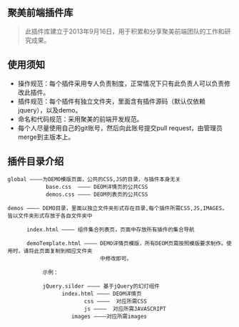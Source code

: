 ## 聚美前端插件库

> 此插件库建立于2013年9月16日，用于积累和分享聚美前端团队的工作和研究成果。

## 使用须知

* 操作规范：每个插件采用专人负责制度，正常情况下只有此负责人可以负责修改此插件。
* 插件规范：每个插件有独立文件夹，里面含有插件源码（默认仅依赖jquery），以及demo。
* 命名和代码规范：采用聚美的前端开发规范。
* 每个人尽量使用自己的git账号，然后向此账号提交pull request，由管理员merge到主版本上。

## 插件目录介绍

    global ————为DEMO模版页面，公共的CSS,JS的目录，与插件本身无关
                base.css  ———— DEOM详情页的公共CSS
                demos.css ———— DEOM列表页的公共CSS
                
    demos ———— DEMO目录，里面以独立文件夹形式存在目录,每个插件所需CSS,JS,IMAGES，皆以文件夹形式存放于各自文件夹中
          
          index.html ———— 组件集合列表页，页面中存放所有插件的集合导航
          
          demoTemplate.html ———— DEMO详情页模版，所有DEOM页需按照模版要求制作。使用时，请将此页面复制到相应文件夹
                                 中修改即可。
               
               示例：
               
               jQuery.silder ———— 基于jQuery的幻灯组件
                     index.html ———— DEOM详情页
                            css ————  对应所需CSS
                            js ————  对应所需JAVASCRIPT
                        images ————对应所需images
                  

